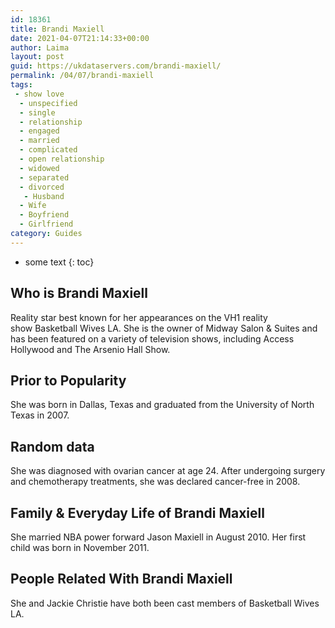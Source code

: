 ```yaml
---
id: 18361
title: Brandi Maxiell
date: 2021-04-07T21:14:33+00:00
author: Laima
layout: post
guid: https://ukdataservers.com/brandi-maxiell/
permalink: /04/07/brandi-maxiell
tags:
 - show love
  - unspecified
  - single
  - relationship
  - engaged
  - married
  - complicated
  - open relationship
  - widowed
  - separated
  - divorced
   - Husband
  - Wife
  - Boyfriend
  - Girlfriend
category: Guides
---
```


* some text
{: toc}


## Who is Brandi Maxiell
                  
                  
                  
Reality star best known for her appearances on the VH1 reality show Basketball Wives LA. She is the owner of Midway Salon & Suites and has been featured on a variety of television shows, including Access Hollywood and The Arsenio Hall Show. 
                  
              
            
              
            
                
                
                
## Prior to Popularity
                  
                  
                  
She was born in Dallas, Texas and graduated from the University of North Texas in 2007. 
                  
              
            
              
            
                
                
                
## Random data
                  
                  
                  
She was diagnosed with ovarian cancer at age 24. After undergoing surgery and chemotherapy treatments, she was declared cancer-free in 2008.
                  
              
            
              
            
                
                
                
## Family & Everyday Life of Brandi Maxiell
                  
                  
                  
She married NBA power forward Jason Maxiell in August 2010. Her first child was born in November 2011.
                  
              
            
              
            
                
                
                
## People Related With Brandi Maxiell
                  
                  
                  
She and Jackie Christie have both been cast members of Basketball Wives LA.
                  
              
            
              
            
                
              
            
              
              
            
            
              
            
          
          
          